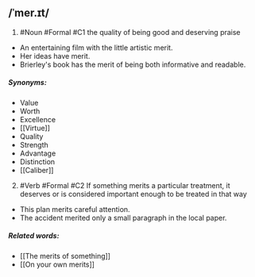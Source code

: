 ## /ˈmer.ɪt/  
1. #Noun #Formal 
#C1 
the quality of being good and deserving praise

- An entertaining film with the little artistic merit.
- Her ideas have merit.
- Brierley's book has the merit of being both informative and readable.

##### Synonyms:
- Value
- Worth
- Excellence
- [[Virtue]]
- Quality
- Strength
- Advantage
- Distinction
- [[Caliber]]

2. #Verb #Formal 
#C2
If something merits a particular treatment, it deserves or is considered important enough to be treated in that way

- This plan merits careful attention.
- The accident merited only a small paragraph in the local paper.

##### Related words:
- [[The merits of something]]
- [[On your own merits]]